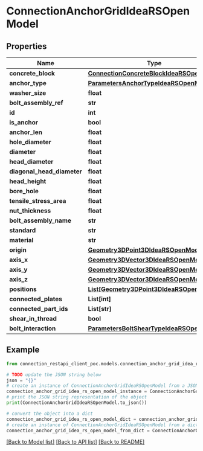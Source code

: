 # ConnectionAnchorGridIdeaRSOpenModel


## Properties

Name | Type | Description | Notes
------------ | ------------- | ------------- | -------------
**concrete_block** | [**ConnectionConcreteBlockIdeaRSOpenModel**](ConnectionConcreteBlockIdeaRSOpenModel.md) |  | [optional] 
**anchor_type** | [**ParametersAnchorTypeIdeaRSOpenModel**](ParametersAnchorTypeIdeaRSOpenModel.md) |  | [optional] 
**washer_size** | **float** |  | [optional] 
**bolt_assembly_ref** | **str** |  | [optional] 
**id** | **int** |  | [optional] 
**is_anchor** | **bool** |  | [optional] 
**anchor_len** | **float** |  | [optional] 
**hole_diameter** | **float** |  | [optional] 
**diameter** | **float** |  | [optional] 
**head_diameter** | **float** |  | [optional] 
**diagonal_head_diameter** | **float** |  | [optional] 
**head_height** | **float** |  | [optional] 
**bore_hole** | **float** |  | [optional] 
**tensile_stress_area** | **float** |  | [optional] 
**nut_thickness** | **float** |  | [optional] 
**bolt_assembly_name** | **str** |  | [optional] 
**standard** | **str** |  | [optional] 
**material** | **str** |  | [optional] 
**origin** | [**Geometry3DPoint3DIdeaRSOpenModel**](Geometry3DPoint3DIdeaRSOpenModel.md) |  | [optional] 
**axis_x** | [**Geometry3DVector3DIdeaRSOpenModel**](Geometry3DVector3DIdeaRSOpenModel.md) |  | [optional] 
**axis_y** | [**Geometry3DVector3DIdeaRSOpenModel**](Geometry3DVector3DIdeaRSOpenModel.md) |  | [optional] 
**axis_z** | [**Geometry3DVector3DIdeaRSOpenModel**](Geometry3DVector3DIdeaRSOpenModel.md) |  | [optional] 
**positions** | [**List[Geometry3DPoint3DIdeaRSOpenModel]**](Geometry3DPoint3DIdeaRSOpenModel.md) |  | [optional] 
**connected_plates** | **List[int]** |  | [optional] 
**connected_part_ids** | **List[str]** |  | [optional] 
**shear_in_thread** | **bool** |  | [optional] 
**bolt_interaction** | [**ParametersBoltShearTypeIdeaRSOpenModel**](ParametersBoltShearTypeIdeaRSOpenModel.md) |  | [optional] 

## Example

```python
from connection_restapi_client_poc.models.connection_anchor_grid_idea_rs_open_model import ConnectionAnchorGridIdeaRSOpenModel

# TODO update the JSON string below
json = "{}"
# create an instance of ConnectionAnchorGridIdeaRSOpenModel from a JSON string
connection_anchor_grid_idea_rs_open_model_instance = ConnectionAnchorGridIdeaRSOpenModel.from_json(json)
# print the JSON string representation of the object
print(ConnectionAnchorGridIdeaRSOpenModel.to_json())

# convert the object into a dict
connection_anchor_grid_idea_rs_open_model_dict = connection_anchor_grid_idea_rs_open_model_instance.to_dict()
# create an instance of ConnectionAnchorGridIdeaRSOpenModel from a dict
connection_anchor_grid_idea_rs_open_model_from_dict = ConnectionAnchorGridIdeaRSOpenModel.from_dict(connection_anchor_grid_idea_rs_open_model_dict)
```
[[Back to Model list]](../README.md#documentation-for-models) [[Back to API list]](../README.md#documentation-for-api-endpoints) [[Back to README]](../README.md)


